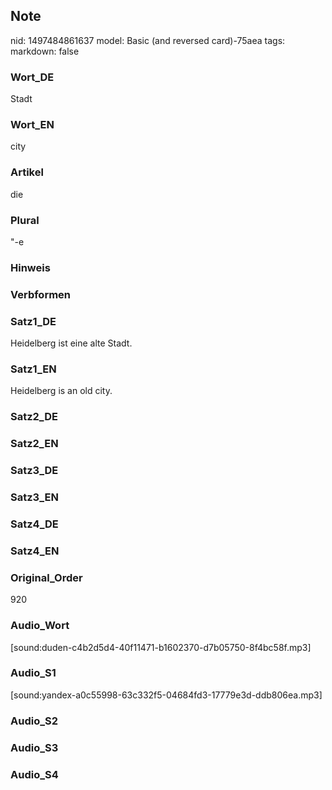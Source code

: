 ## Note
nid: 1497484861637
model: Basic (and reversed card)-75aea
tags: 
markdown: false

### Wort_DE
Stadt

### Wort_EN
city

### Artikel
die

### Plural
"-e

### Hinweis


### Verbformen


### Satz1_DE
Heidelberg ist eine alte Stadt.

### Satz1_EN
Heidelberg is an old city.

### Satz2_DE


### Satz2_EN


### Satz3_DE


### Satz3_EN


### Satz4_DE


### Satz4_EN


### Original_Order
920

### Audio_Wort
[sound:duden-c4b2d5d4-40f11471-b1602370-d7b05750-8f4bc58f.mp3]

### Audio_S1
[sound:yandex-a0c55998-63c332f5-04684fd3-17779e3d-ddb806ea.mp3]

### Audio_S2


### Audio_S3


### Audio_S4

